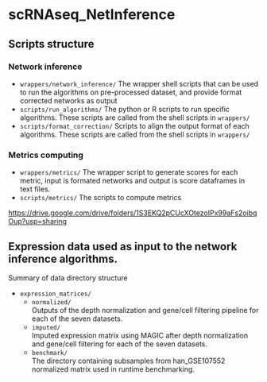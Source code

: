 # scRNAseq_NetInference
## Scripts structure
### Network inference 
- `wrappers/network_inference/` 
The wrapper shell scripts that can be used to run the algorithms on pre-processed dataset, and provide format corrected networks as output
- `scripts/run_algorithms/`
The python or R scripts to run specific algorithms. These scripts are called from the shell scripts in `wrappers/`
- `scripts/format_correction/`
Scripts to align the output format of each algorithms. These scripts are called from the shell scripts in `wrappers/`

### Metrics computing
- `wrappers/metrics/`
The wrapper script to generate scores for each metric, input is formated networks and output is score dataframes in text files.
- `scripts/metrics/`
The scripts to compute metrics 


https://drive.google.com/drive/folders/1S3EKQ2pCUcXOtezoIPx99aFs2oibqOup?usp=sharing
## Expression data used as input to the network inference algorithms.
Summary of data directory structure
- `expression_matrices/`
  - `normalized/`  
      Outputs of the depth normalization and gene/cell filtering pipeline 
      for each of the seven datasets.
  - `imputed/`  
      Imputed expression matrix using MAGIC after depth normalization and 
      gene/cell filtering for each of the seven datasets.
  - `benchmark/`  
      The directory containing subsamples from han_GSE107552 normalized matrix used in runtime benchmarking.
